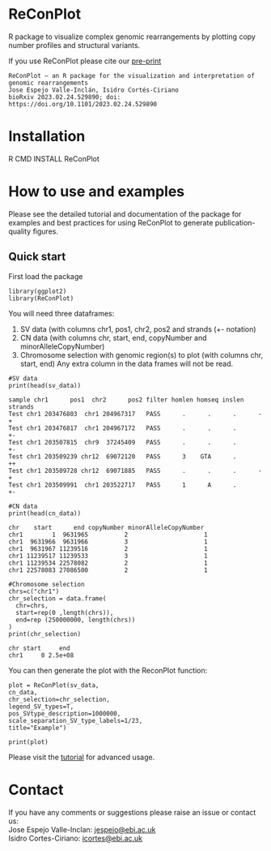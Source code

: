 # ReConPlot
R package to visualize complex genomic rearrangements by plotting copy number profiles and structural variants.

If you use ReConPlot please cite our [pre-print](https://www.biorxiv.org/content/10.1101/2023.02.24.529890v2)
```
ReConPlot – an R package for the visualization and interpretation of genomic rearrangements
Jose Espejo Valle-Inclán, Isidro Cortés-Ciriano
bioRxiv 2023.02.24.529890; doi: https://doi.org/10.1101/2023.02.24.529890
```

# Installation
R CMD INSTALL ReConPlot

# How to use and examples
Please see the detailed tutorial and documentation of the package for examples and best practices for using ReConPlot to generate publication-quality figures.

## Quick start
First load the package
```
library(ggplot2)
library(ReConPlot)
```
You will need three dataframes:
1. SV data (with columns chr1, pos1, chr2, pos2 and strands (+- notation)
2. CN data (with columns chr, start, end, copyNumber and minorAlleleCopyNumber)
3. Chromosome selection with genomic region(s) to plot (with columns chr, start, end)
Any extra column in the data frames will not be read. 

```
#SV data
print(head(sv_data))

sample chr1      pos1  chr2      pos2 filter homlen homseq inslen strands
Test chr1 203476803  chr1 204967317   PASS      .      .      .      -+
Test chr1 203476817  chr1 204967172   PASS      .      .      .      +-
Test chr1 203507815  chr9  37245409   PASS      .      .      .      +-
Test chr1 203509239 chr12  69072120   PASS      3    GTA      .      ++
Test chr1 203509728 chr12  69071885   PASS      .      .      .      -+
Test chr1 203509991  chr1 203522717   PASS      1      A      .      +-
```

```
#CN data
print(head(cn_data))

chr    start      end copyNumber minorAlleleCopyNumber
chr1        1  9631965          2                     1
chr1  9631966  9631966          3                     1
chr1  9631967 11239516          2                     1
chr1 11239517 11239533          3                     1
chr1 11239534 22578082          2                     1
chr1 22578083 27086500          2                     1
```
```
#Chromosome selection
chrs=c("chr1")
chr_selection = data.frame(
  chr=chrs,
  start=rep(0 ,length(chrs)),
  end=rep (250000000, length(chrs)) 
) 
print(chr_selection)

chr start     end
chr1     0 2.5e+08
```
You can then generate the plot with the ReconPlot function:
```
plot = ReConPlot(sv_data,
cn_data,
chr_selection=chr_selection,
legend_SV_types=T,
pos_SVtype_description=1000000,
scale_separation_SV_type_labels=1/23,
title="Example")

print(plot)
```
Please visit the [tutorial](Tutorial/tutorial.pdf) for advanced usage.

# Contact
If you have any comments or suggestions please raise an issue or contact us:\
Jose Espejo Valle-Inclan: jespejo@ebi.ac.uk\
Isidro Cortes-Ciriano: icortes@ebi.ac.uk
